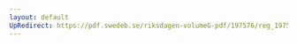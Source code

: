```yaml
---
layout: default
UpRedirect: https://pdf.swedeb.se/riksdagen-volumeG-pdf/197576/reg_197576__reg_03/reg_197576__reg_03_0018.pdf
---
```

